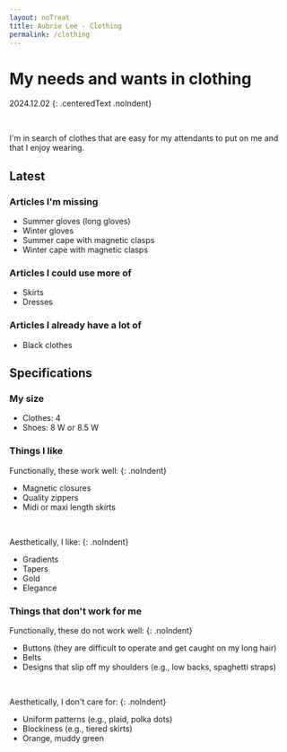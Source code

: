 ```yaml
---
layout: noTreat
title: Aubrie Lee - Clothing
permalink: /clothing
---
```

# My needs and wants in clothing

2024.12.02
{: .centeredText .noIndent}

<br>

I'm in search of clothes that are easy for my attendants to put on me and that I enjoy wearing.

## Latest
### Articles I'm missing
* Summer gloves (long gloves)
* Winter gloves
* Summer cape with magnetic clasps
* Winter cape with magnetic clasps

### Articles I could use more of
* Skirts
* Dresses

### Articles I already have a lot of
* Black clothes

## Specifications
### My size
* Clothes: 4
* Shoes: 8 W or 8.5 W

### Things I like

Functionally, these work well:
{: .noIndent}
* Magnetic closures
* Quality zippers
* Midi or maxi length skirts

<br>

Aesthetically, I like:
{: .noIndent}
* Gradients
* Tapers
* Gold
* Elegance

### Things that don't work for me

Functionally, these do not work well:
{: .noIndent}
* Buttons (they are difficult to operate and get caught on my long hair)
* Belts
* Designs that slip off my shoulders (e.g., low backs, spaghetti straps)

<br>

Aesthetically, I don't care for:
{: .noIndent}
* Uniform patterns (e.g., plaid, polka dots)
* Blockiness (e.g., tiered skirts)
* Orange, muddy green
